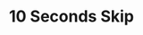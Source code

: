---
  id: "2111"
  fieldLayoutId: "89"
  uid: "ee6a764b-b00d-4e6b-a32f-b911cef2199c"
  enabled: "1"
  archived: "0"
  dateCreated: "2018-05-16 03:36:24"
  dateUpdated: "2019-01-28 02:47:25"
  siteSettingsId: "2111"
  slug: "10-seconds-skip"
  siteId: "1"
  uri: "patterns/ios/entry/10-seconds-skip"
  enabledForSite: "1"
  sectionId: "2"
  typeId: "2"
  authorId: "1"
  postdateCreated: "2018-05-16 05:01:00"
  expirydateCreated: null
  contentId: "2111"
  title: "10 Seconds Skip"
  field_allColorsComputed: null
  field_allColorsComputedIllustration: null
  field_allColorsComputedThumbnail: null
  field_appDescription: null
  field_appDescriptionSentiment: null
  field_audio: "0"
  field_authorFaq: null
  field_bgThumbPosition: "center top"
  field_body: null
  field_captureSize: null
  field_categoriesRaw: "power user,\nreducing friction,"
  field_categoryInPlainText: null
  field_coldThumbTransform: null
  field_colorPalette: null
  field_contributorName: null
  field_contributorUrl: null
  field_coverColor: null
  field_dominantColor: null
  field_externalContributor: "0"
  field_fetchWebsiteData: null
  field_fullName: null
  field_gfycatSource: null
  field_gif: "0"
  field_gumletUrl: null
  field_gumletUrlNoPreParse: null
  field_howHelps: "<p><strong>Reducing Friction and \"Power User\" feature. </strong></p><p>Manipulating playback time in a mobile device is usually a frustrating experience that can challenge the dexterity of the end user. </p>\n<p>This interaction allows YouTube to reduce the friction that results from manipulating the video playback and it creates an alternative that can ultimately replace the universal, but finicky playback progress bar interactions. </p>\n<p>Although this feature shows up to the users through a concise walkthrough that teaches the interaction, it certainly classifies as a \"power user\" feature since it relies on a gesture (not a visible UI element.)</p>"
  field_howWorks: "<p>The YouTube app provides a mobile user experience that allows YouTube users to browse and watch videos hosted on YouTube. </p>\n<p>Since the inception of mobile video apps, the interaction that allows users to fast-forward or rewind a video has been one of the most challenging areas. Most apps rely on the video playback progress bar, to enable the users to manipulate the timing of the playback.</p>\n<p>However, this interaction has proven to be finicky and not entirely reliable.</p>\n<p>The YouTube app tackles this challenge by allowing users to fast forward or rewind through a hidden interaction.</p>\n<p>When users are watching a video, they can move through the playback timeline by quickly double tapping in the left or right area of a video box, regardless if it's full screen or not. </p>\n<p>A double tap on the left area will trigger a 10-second rewind while a double tap on the right area will trigger a 10-second fast forward. A rapid succession of more than two taps will increase the number of skipped seconds.</p>\n<p>For example, three consecutive taps will trigger a 20-second skip instead of 10.</p>\n<p>These gestures allow the YouTube users to have an accessible an easy to interact with the video playback on a mobile device.</p>"
  field_iconColors: null
  field_iconComputedColors: null
  field_illustrationSource: null
  field_imagePathRaw: "https://s3-us-west-2.amazonaws.com/waveguideio/captures/waves/youtube-10sec.png"
  field_imageTextOcr: null
  field_depthArticleBody: null
  field_lpSentimentScore: null
  field_lpUrl: null
  field_mediaEmbed: null
  field_mobileId: null
  field_mobileShotSrc: null
  field_newsObject: null
  field_pageFetchJsonString: null
  field_patternSrc: "YouTube"
  field_platformRaw: "iOS"
  field_qualityDescription: null
  field_rawResponse: null
  field_readingDuration: null
  field_readingDurationSeconds: null
  field_readingEaseLevel: null
  field_readingEaseScore: null
  field_references: null
  field_screenshotColors: null
  field_screenshotComputedColors: null
  field_sourceFromArchive: null
  field_strategyDescription: null
  field_thumbColors: null
  field_thumbVideoUrl: null
  field_webDescription: null
  field_webTitle: null
  field_what: "<p>This is a solution found in the YouTube mobile apps. When a user performs a quick double on the edge of the video box the app video will do 10-second fast forward (right double tap) or a 10-second rewind (left double tap)</p>"
  root: null
  lft: null
  rgt: null
  level: null
  structureId: null
  layout: layouts/post.njk
---